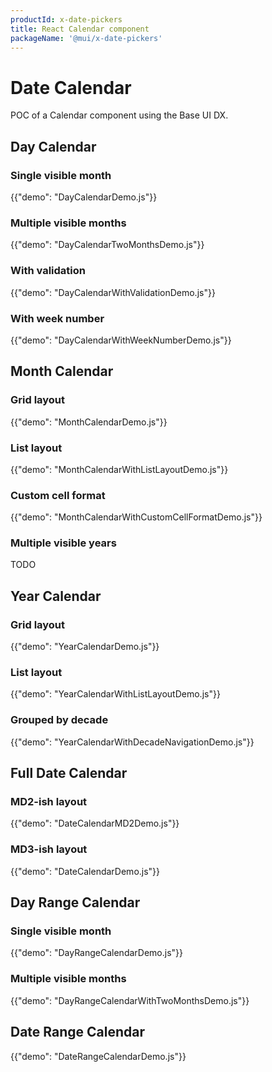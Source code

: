 ```yaml
---
productId: x-date-pickers
title: React Calendar component
packageName: '@mui/x-date-pickers'
---
```


# Date Calendar

<p class="description">POC of a Calendar component using the Base UI DX.</p>

## Day Calendar

### Single visible month

{{"demo": "DayCalendarDemo.js"}}

### Multiple visible months

{{"demo": "DayCalendarTwoMonthsDemo.js"}}

### With validation

{{"demo": "DayCalendarWithValidationDemo.js"}}

### With week number

{{"demo": "DayCalendarWithWeekNumberDemo.js"}}

## Month Calendar

### Grid layout

{{"demo": "MonthCalendarDemo.js"}}

### List layout

{{"demo": "MonthCalendarWithListLayoutDemo.js"}}

### Custom cell format

{{"demo": "MonthCalendarWithCustomCellFormatDemo.js"}}

### Multiple visible years

TODO

## Year Calendar

### Grid layout

{{"demo": "YearCalendarDemo.js"}}

### List layout

{{"demo": "YearCalendarWithListLayoutDemo.js"}}

### Grouped by decade

{{"demo": "YearCalendarWithDecadeNavigationDemo.js"}}

## Full Date Calendar

### MD2-ish layout

{{"demo": "DateCalendarMD2Demo.js"}}

### MD3-ish layout

{{"demo": "DateCalendarDemo.js"}}

## Day Range Calendar

### Single visible month

{{"demo": "DayRangeCalendarDemo.js"}}

### Multiple visible months

{{"demo": "DayRangeCalendarWithTwoMonthsDemo.js"}}

## Date Range Calendar

{{"demo": "DateRangeCalendarDemo.js"}}
